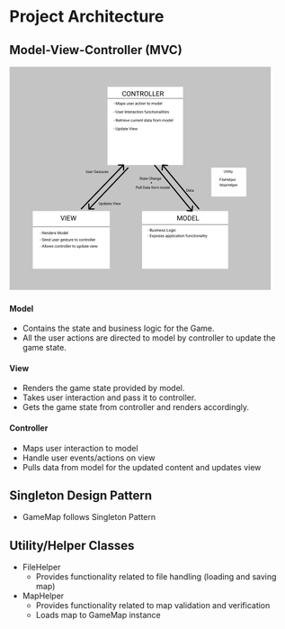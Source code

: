 # Project Architecture

## Model-View-Controller (MVC)
![](architecture.png)

#### Model
* Contains the state and business logic for the Game. 
* All the user actions are directed to model by controller to update the game state.

#### View
* Renders the game state provided by model. 
* Takes user interaction and pass it to controller.
* Gets the game state from controller and renders accordingly.

#### Controller
* Maps user interaction to model
* Handle user events/actions on view
* Pulls data from model for the updated content and updates view

## Singleton Design Pattern
* GameMap follows Singleton Pattern

## Utility/Helper Classes
* FileHelper
    - Provides functionality related to file handling (loading and saving map)
* MapHelper
    - Provides functionality related to map validation and verification
    - Loads map to GameMap instance